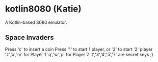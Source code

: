 # kotlin8080 (Katie)

A Kotlin-based 8080 emulator. 

## Space Invaders

Press 'c' to insert a coin
Press '1' to start 1 player, or '2' to start '2' player
'z','x','m' for Player 1
'q','w','p' for Player 2
't','3','4','5','7' are secret keys ;)
